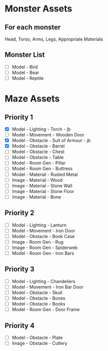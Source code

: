 # Monster Assets
## For each monster
Head, Torso, Arms, Legs, Appropriate Materials

## Monster List
- [ ] Model - Bird
- [ ] Model - Bear
- [ ] Model - Reptile

# Maze Assets
## Priority 1
- [x] Model - Lighting - Torch - jb
- [ ] Model - Movement - Wooden Door
- [x] Model - Obstacle - Suit of Armour - jb
- [x] Model - Obstacle - Barrel
- [ ] Model - Obstacle - Chest
- [ ] Model - Obstacle - Table
- [ ] Model - Room Gen - Pillar
- [ ] Model - Room Gen - Buttress
- [ ] Model - Material - Rusted Metal
- [ ] Image - Material - Wood
- [ ] Image - Material - Stone Wall
- [ ] Image - Material - Stone Floor
- [ ] Image - Material - Bone

## Priority 2
- [ ] Model - Lighting - Lanturn
- [ ] Model - Movement - Iron Door
- [ ] Model - Obstacle - Book Case
- [ ] Image - Room Gen - Rug
- [ ] Image - Room Gen - Spiderweb
- [ ] Model - Room Gen - Iron Bars

## Priority 3
- [ ] Model - Lighting - Chandeliers
- [ ] Model - Movement - Iron Bar Door
- [ ] Model - Obstacle - Skull
- [ ] Model - Obstacle - Bones
- [ ] Model - Obstacle - Books
- [ ] Model - Room Gen - Door Frame

## Priority 4
- [ ] Model - Obstacle - Plate
- [ ] Image - Obstacle - Cutlery
